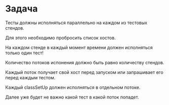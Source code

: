 Задача
======

Тесты должны исполняться параллельно на каждом из тестовых стендов.

Для этого необходимо пробросить список хостов.

На каждом стенде в каждый момент времени должен исполняться только один тест!

Количество потоков испонения должно быть равно количеству стендов.

Каждый поток получает свой хост перед запуском или запрашивает его перед каждым тестом.

Каждый classSetUp должен исполняться в отдельном потоке.

Далее уже будет не важно какой тест в какой поток попадет.
